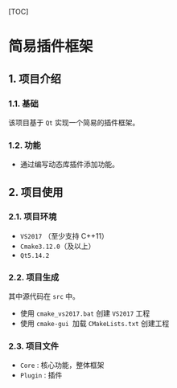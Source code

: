 [TOC]

# 简易插件框架




## 1. 项目介绍

### 1.1. 基础

该项目基于 `Qt` 实现一个简易的插件框架。

### 1.2. 功能

- 通过编写动态库插件添加功能。




## 2. 项目使用

### 2.1. 项目环境

- `VS2017` （至少支持 C++11）
- `Cmake3.12.0`（及以上）
- `Qt5.14.2`

### 2.2. 项目生成

其中源代码在 `src` 中。

- 使用 `cmake_vs2017.bat` 创建 `VS2017` 工程
- 使用 `cmake-gui `加载 `CMakeLists.txt` 创建工程

### 2.3. 项目文件

- `Core` : 核心功能，整体框架
- `Plugin` : 插件

